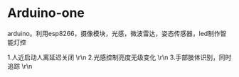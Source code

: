 # Arduino-one
arduino。利用esp8266，摄像模块，光感，微波雷达，姿态传感器，led制作智能灯控

1.人近启动人离延迟关闭  \r\n
2.光感控制亮度无级变化  \r\n
3.手部肢体识别，同时追踪  \r\n
